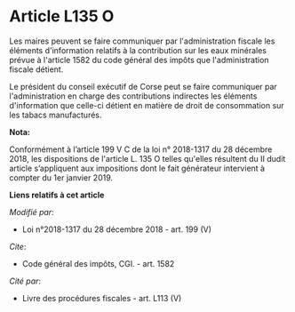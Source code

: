 # Article L135 O

Les maires peuvent se faire communiquer par l'administration fiscale les éléments d'information relatifs à la contribution
sur les eaux minérales prévue à l'article 1582 du code général des impôts que l'administration fiscale détient. 

Le président du conseil exécutif de Corse peut se faire communiquer par l'administration en charge des contributions
indirectes les éléments d'information que celle-ci détient en matière de droit de consommation sur les tabacs manufacturés.

**Nota:**

Conformément à l’article 199 V C de la loi n° 2018-1317 du 28 décembre 2018, les dispositions de l'article L. 135 O telles
qu'elles résultent du II dudit article s’appliquent aux impositions dont le fait générateur intervient à compter du 1er
janvier 2019.

**Liens relatifs à cet article**

_Modifié par_:

  - Loi n°2018-1317 du 28 décembre 2018 - art. 199 (V)

_Cite_:

  - Code général des impôts, CGI. - art. 1582

_Cité par_:

  - Livre des procédures fiscales - art. L113 (V)
